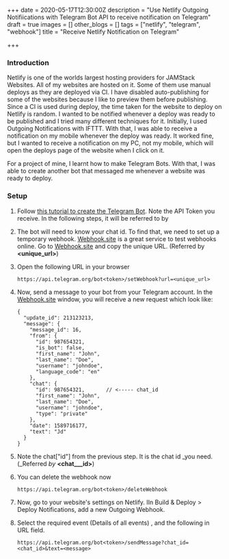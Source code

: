 +++
date = 2020-05-17T12:30:00Z
description = "Use Netlify Outgoing Notifiications with Telegram Bot API to receive notification on Telegram"
draft = true
images = []
other_blogs = []
tags = ["netlify", "telegram", "webhook"]
title = "Receive Netlify Notification on Telegram"

+++
### Introduction

Netlify is one of the worlds largest hosting providers for JAMStack Websites. All of my websites are hosted on it. Some of them use manual deploys as they are deployed via CI. I have disabled auto-publishing for some of the websites because I like to preview them before publishing.  Since a CI is used during deploy, the time taken for the website to deploy on Netlify is random. I wanted to be notified whenever a deploy was ready to be published and I tried many different techniques for it. Initially, I used Outgoing Notifications with IFTTT. With that, I was able to receive a notification on my mobile whenever the deploy was ready. It worked fine, but I wanted to receive a notification on my PC, not my mobile, which will open the deploys page of the website when I click on it.

For a project of mine, I learnt how to make Telegram Bots. With that, I was able to create another bot that messaged me whenever a website was ready to deploy.

### Setup

1. Follow [this tutorial to create the Telegram Bot](https://core.telegram.org/bots/#3-how-do-i-create-a-bot). Note the API Token you receive. In the following steps, it will be referred to by **<token>**
2. The bot will need to know your chat id. To find that, we need to set up a temporary webhook. [Webhook.site](https://webhook.site) is a great service to test webhooks online. Go to [Webhook.site](https://webhook.site) and copy the unique URL. (Referred by **<unique_url>**)
3. Open the following URL in your browser

       https://api.telegram.org/bot<token>/setWebhook?url=<unique_url>
4. Now,  send a message to your bot from your Telegram account. In the [Webhook.site](https://webhook.site) window, you will receive a new request which look like:

       {
         "update_id": 213123213,
         "message": {
           "message_id": 16,
           "from": {
             "id": 987654321,
             "is_bot": false,
             "first_name": "John",
             "last_name": "Doe",
             "username": "johndoe",
             "language_code": "en"
           },
           "chat": {
             "id": 987654321,		// <----- chat_id
             "first_name": "John",
             "last_name": "Doe",
             "username": "johndoe",
             "type": "private"
           },
           "date": 1589716177,
           "text": "Jd"
         }
       }
5. Note the chat\["id"\] from the previous step. It is the chat id _you need. (_Referred _by_ **<chat___id>**)
6. You can delete the webhook now

       https://api.telegram.org/bot<token>/deleteWebhook
7. Now, go to your website's settings on Netlify. IIn Build & Deploy > Deploy Notifications, add a new Outgoing Webhook.
8. Select the required event (Details of all events) , and the following in URL field.

       https://api.telegram.org/bot<token>/sendMessage?chat_id=<chat_id>&text=<message>